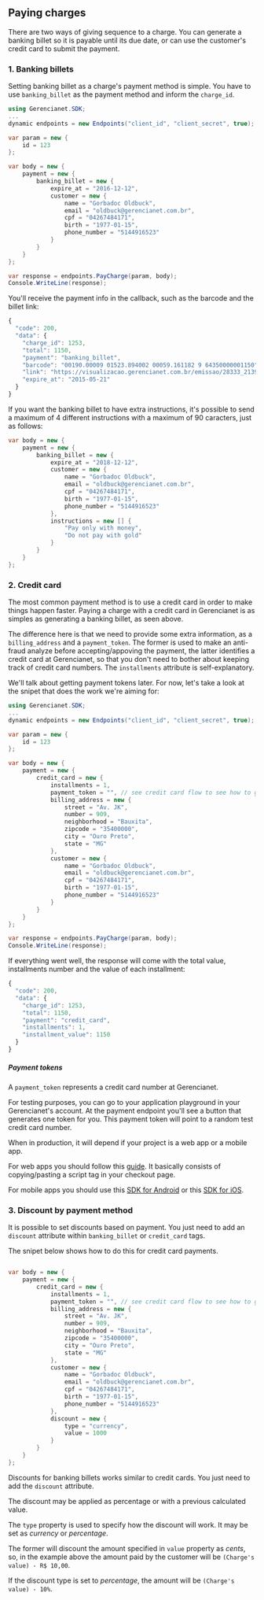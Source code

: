 ## Paying charges

There are two ways of giving sequence to a charge. You can generate a banking billet so it is payable until its due date, or can use the customer's credit card to submit the payment.

### 1. Banking billets

Setting banking billet as a charge's payment method is simple. You have to use `banking_billet` as the payment method and inform the `charge_id`.

```c#
using Gerencianet.SDK;
...
dynamic endpoints = new Endpoints("client_id", "client_secret", true);

var param = new {
    id = 123
};

var body = new {
    payment = new {
        banking_billet = new {
            expire_at = "2016-12-12",
            customer = new {
                name = "Gorbadoc Oldbuck",
                email = "oldbuck@gerencianet.com.br",
                cpf = "04267484171",
                birth = "1977-01-15",
                phone_number = "5144916523"
            }
        }
    }
};

var response = endpoints.PayCharge(param, body);
Console.WriteLine(response);
```

You'll receive the payment info in the callback, such as the barcode and the billet link:

```js
{
  "code": 200,
  "data": {
    "charge_id": 1253,
    "total": 1150,
    "payment": "banking_billet",
    "barcode": "00190.00009 01523.894002 00059.161182 9 64350000001150",
    "link": "https://visualizacao.gerencianet.com.br/emissao/28333_2139_RRABRA7/A4XB-28333-59161-BRANAE4",
    "expire_at": "2015-05-21"
  }
}
```

If you want the banking billet to have extra instructions, it's possible to send a maximum of 4 different instructions with a maximum of 90 caracters, just as follows:

```c#
var body = new {
    payment = new {
        banking_billet = new {
            expire_at = "2018-12-12",
            customer = new {
                name = "Gorbadoc Oldbuck",
                email = "oldbuck@gerencianet.com.br",
                cpf = "04267484171",
                birth = "1977-01-15",
                phone_number = "5144916523"
            },
            instructions = new [] {
                "Pay only with money",
                "Do not pay with gold"
            }
        }
    }
};
```

### 2. Credit card

The most common payment method is to use a credit card in order to make things happen faster. Paying a charge with a credit card in Gerencianet is as simples as generating a banking billet, as seen above.

The difference here is that we need to provide some extra information, as a `billing_address` and a `payment_token`. The former is used to make an anti-fraud analyze before accepting/appoving the payment, the latter identifies a credit card at Gerencianet, so that you don't need to bother about keeping track of credit card numbers. The `installments` attribute is self-explanatory.

We'll talk about getting payment tokens later. For now, let's take a look at the snipet that does the work we're aiming for:

```c#
using Gerencianet.SDK;
...
dynamic endpoints = new Endpoints("client_id", "client_secret", true);

var param = new {
    id = 123
};

var body = new {
    payment = new {
        credit_card = new {
            installments = 1,
            payment_token = "", // see credit card flow to see how to get this
            billing_address = new {
                street = "Av. JK",
                number = 909,
                neighborhood = "Bauxita",
                zipcode = "35400000",
                city = "Ouro Preto",
                state = "MG"
            },
            customer = new {
                name = "Gorbadoc Oldbuck",
                email = "oldbuck@gerencianet.com.br",
                cpf = "04267484171",
                birth = "1977-01-15",
                phone_number = "5144916523"
            }
        }
    }
};

var response = endpoints.PayCharge(param, body);
Console.WriteLine(response);
```

If everything went well, the response will come with the total value, installments number and the value of each installment:

```js
{
  "code": 200,
  "data": {
    "charge_id": 1253,
    "total": 1150,
    "payment": "credit_card",
    "installments": 1,
    "installment_value": 1150
  }
}
```

##### Payment tokens

A `payment_token` represents a credit card number at Gerencianet.

For testing purposes, you can go to your application playground in your Gerencianet's account. At the payment endpoint you'll see a button that generates one token for you. This payment token will point to a random test credit card number.

When in production, it will depend if your project is a web app or a mobile app.

For web apps you should follow this [guide](https://api.gerencianet.com.br/checkout/card). It basically consists of copying/pasting a script tag in your checkout page.

For mobile apps you should use this [SDK for Android](https://github.com/gerencianet/gn-api-sdk-android) or this [SDK for iOS](https://github.com/gerencianet/gn-api-sdk-ios).

### 3. Discount by payment method

It is possible to set discounts based on payment. You just need to add an `discount` attribute within `banking_billet` or `credit_card` tags.

The snipet below shows how to do this for credit card payments.

```c#

var body = new {
    payment = new {
        credit_card = new {
            installments = 1,
            payment_token = "", // see credit card flow to see how to get this
            billing_address = new {
                street = "Av. JK",
                number = 909,
                neighborhood = "Bauxita",
                zipcode = "35400000",
                city = "Ouro Preto",
                state = "MG"
            },
            customer = new {
                name = "Gorbadoc Oldbuck",
                email = "oldbuck@gerencianet.com.br",
                cpf = "04267484171",
                birth = "1977-01-15",
                phone_number = "5144916523"
            },
            discount = new {
                type = "currency",
                value = 1000
            }
        }
    }
};
```

Discounts for banking billets works similar to credit cards. You just need to add the `discount` attribute.

The discount may be applied as percentage or with a previous calculated value.

The `type` property is used to specify how the discount will work. It may be set as *currency* or *percentage*.

The former will discount the amount specified in `value` property as *cents*, so, in the example above the amount paid by the customer will be `(Charge's value) - R$ 10,00`.

If the discount type is set to *percentage*, the amount will be `(Charge's value) - 10%`.
